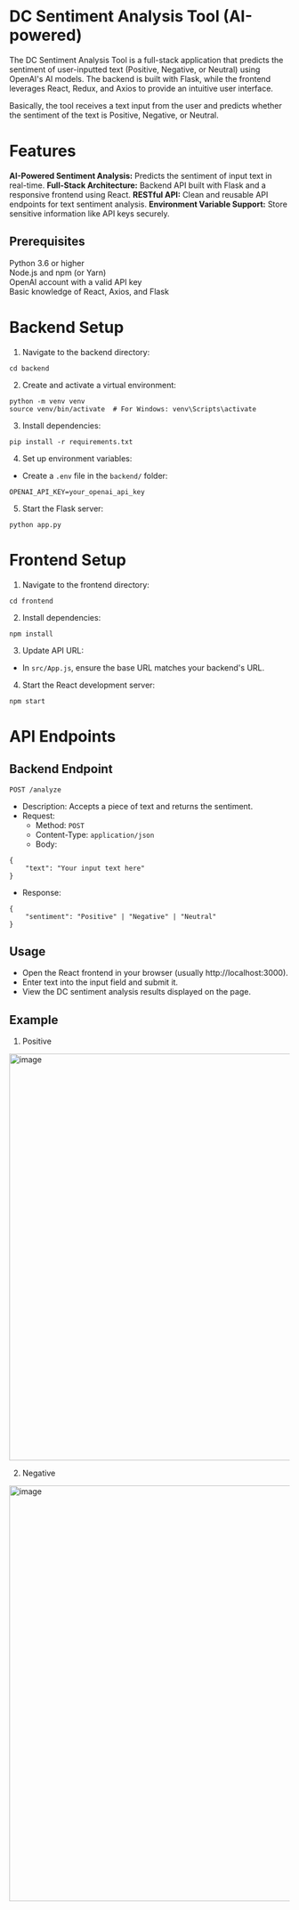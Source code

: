 # DC Sentiment Analysis Tool (AI-powered)
The DC Sentiment Analysis Tool is a full-stack application that predicts the sentiment of user-inputted text (Positive, Negative, or Neutral) using OpenAI's AI models. The backend is built with Flask, while the frontend leverages React, Redux, and Axios to provide an intuitive user interface.

Basically, the tool receives a text input from the user and predicts whether the sentiment of the text is Positive, Negative, or Neutral.

# Features
**AI-Powered Sentiment Analysis:** Predicts the sentiment of input text in real-time.
**Full-Stack Architecture:** Backend API built with Flask and a responsive frontend using React.
**RESTful API:** Clean and reusable API endpoints for text sentiment analysis.
**Environment Variable Support:** Store sensitive information like API keys securely.

## Prerequisites

Python 3.6 or higher       
Node.js and npm (or Yarn)      
OpenAI account with a valid API key      
Basic knowledge of React, Axios, and Flask      

# Backend Setup

1. Navigate to the backend directory:

```
cd backend
```
2. Create and activate a virtual environment:

```
python -m venv venv
source venv/bin/activate  # For Windows: venv\Scripts\activate
```

3. Install dependencies:

```
pip install -r requirements.txt
```

4. Set up environment variables:

* Create a `.env` file in the `backend/` folder:
```
OPENAI_API_KEY=your_openai_api_key
```

5. Start the Flask server:

```
python app.py
```

# Frontend Setup

1. Navigate to the frontend directory:

```
cd frontend
```

2. Install dependencies:

```
npm install
```

3. Update API URL:

* In `src/App.js`, ensure the base URL matches your backend's URL.

4. Start the React development server:

```
npm start
```

# API Endpoints
## Backend Endpoint
`POST /analyze`
* Description: Accepts a piece of text and returns the sentiment.
* Request:
  * Method: `POST`
  * Content-Type: `application/json`
  * Body:
``` 
{
    "text": "Your input text here"
}
```
  * Response:
``` 
{
    "sentiment": "Positive" | "Negative" | "Neutral"
}
``` 


## Usage 

* Open the React frontend in your browser (usually http://localhost:3000).
* Enter text into the input field and submit it.
* View the DC sentiment analysis results displayed on the page.

## Example
1.  Positive 
<img width="731" alt="image" src="https://github.com/user-attachments/assets/a7d65006-296a-484d-9c79-fe00b16ec81e">

2.  Negative 
<img width="747" alt="image" src="https://github.com/user-attachments/assets/5fb5fb65-899b-4cee-b3e8-7661375c1bf8">
